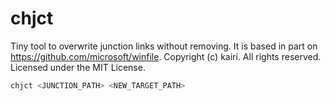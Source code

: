 # chjct

Tiny tool to overwrite junction links without removing.
It is based in part on https://github.com/microsoft/winfile.
Copyright (c) kairi. All rights reserved.
Licensed under the MIT License.

```bash
chjct <JUNCTION_PATH> <NEW_TARGET_PATH>
```